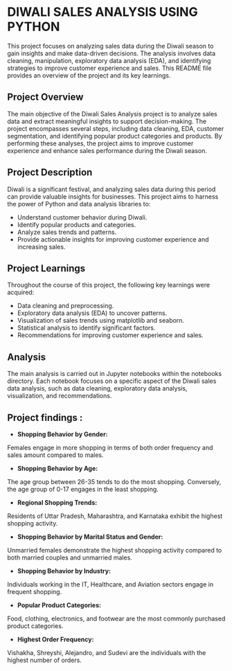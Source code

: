 # DIWALI SALES ANALYSIS USING PYTHON

This project focuses on analyzing sales data during the Diwali season to gain insights and make data-driven decisions. The analysis involves data cleaning, manipulation, exploratory data analysis (EDA), and identifying strategies to improve customer experience and sales. This README file provides an overview of the project and its key learnings.

## Project Overview

The main objective of the Diwali Sales Analysis project is to analyze sales data and extract meaningful insights to support decision-making. The project encompasses several steps, including data cleaning, EDA, customer segmentation, and identifying popular product categories and products. By performing these analyses, the project aims to improve customer experience and enhance sales performance during the Diwali season.

## Project Description
Diwali is a significant festival, and analyzing sales data during this period can provide valuable insights for businesses. This project aims to harness the power of Python and data analysis libraries to:

* Understand customer behavior during Diwali.
* Identify popular products and categories.
* Analyze sales trends and patterns.
* Provide actionable insights for improving customer experience and increasing sales.

## Project Learnings

Throughout the course of this project, the following key learnings were acquired:

* Data cleaning and preprocessing.
* Exploratory data analysis (EDA) to uncover patterns.
* Visualization of sales trends using matplotlib and seaborn.
* Statistical analysis to identify significant factors.
* Recommendations for improving customer experience and sales.
  
## Analysis
The main analysis is carried out in Jupyter notebooks within the notebooks directory. Each notebook focuses on a specific aspect of the Diwali sales data analysis, such as data cleaning, exploratory data analysis, visualization, and recommendations.

## Project findings :

* **Shopping Behavior by Gender:**

Females engage in more shopping in terms of both order frequency and sales amount compared to males.

* **Shopping Behavior by Age:**
  
The age group between 26-35 tends to do the most shopping.
Conversely, the age group of 0-17 engages in the least shopping.

* **Regional Shopping Trends:**
  
Residents of Uttar Pradesh, Maharashtra, and Karnataka exhibit the highest shopping activity.

* **Shopping Behavior by Marital Status and Gender:**
  
Unmarried females demonstrate the highest shopping activity compared to both married couples and unmarried males.
* **Shopping Behavior by Industry:**

Individuals working in the IT, Healthcare, and Aviation sectors engage in frequent shopping.

* **Popular Product Categories:**

Food, clothing, electronics, and footwear are the most commonly purchased product categories.

* **Highest Order Frequency:**
  
Vishakha, Shreyshi, Alejandro, and Sudevi are the individuals with the highest number of orders.










